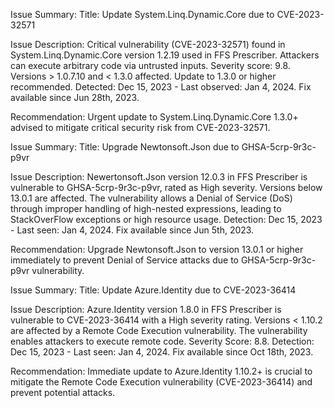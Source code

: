 Issue Summary:
Title: Update System.Linq.Dynamic.Core due to CVE-2023-32571

Issue Description:
Critical vulnerability (CVE-2023-32571) found in System.Linq.Dynamic.Core version 1.2.19 used in FFS Prescriber. Attackers can execute arbitrary code via untrusted inputs. Severity score: 9.8. Versions > 1.0.7.10 and < 1.3.0 affected. Update to 1.3.0 or higher recommended. Detected: Dec 15, 2023 - Last observed: Jan 4, 2024. Fix available since Jun 28th, 2023.

Recommendation:
Urgent update to System.Linq.Dynamic.Core 1.3.0+ advised to mitigate critical security risk from CVE-2023-32571.


Issue Summary:
Title: Upgrade Newtonsoft.Json due to GHSA-5crp-9r3c-p9vr

Issue Description:
Newertonsoft.Json version 12.0.3 in FFS Prescriber is vulnerable to GHSA-5crp-9r3c-p9vr, rated as High severity. Versions below 13.0.1 are affected. The vulnerability allows a Denial of Service (DoS) through improper handling of high-nested expressions, leading to StackOverFlow exceptions or high resource usage. Detection: Dec 15, 2023 - Last seen: Jan 4, 2024. Fix available since Jun 5th, 2023.

Recommendation:
Upgrade Newtonsoft.Json to version 13.0.1 or higher immediately to prevent Denial of Service attacks due to GHSA-5crp-9r3c-p9vr vulnerability.


Issue Summary:
Title: Update Azure.Identity due to CVE-2023-36414

Issue Description:
Azure.Identity version 1.8.0 in FFS Prescriber is vulnerable to CVE-2023-36414 with a High severity rating. Versions < 1.10.2 are affected by a Remote Code Execution vulnerability. The vulnerability enables attackers to execute remote code. Severity Score: 8.8. Detection: Dec 15, 2023 - Last seen: Jan 4, 2024. Fix available since Oct 18th, 2023.

Recommendation:
Immediate update to Azure.Identity 1.10.2+ is crucial to mitigate the Remote Code Execution vulnerability (CVE-2023-36414) and prevent potential attacks.
